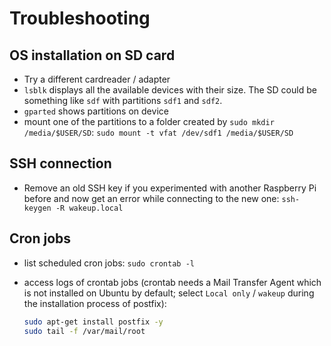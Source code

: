 # Troubleshooting

## OS installation on SD card

- Try a different cardreader / adapter
- `lsblk` displays all the available devices with their size. The SD could be something like `sdf` with partitions `sdf1` and `sdf2`.
- `gparted` shows partitions on device
- mount one of the partitions to a folder created by `sudo mkdir /media/$USER/SD`: `sudo mount -t vfat /dev/sdf1 /media/$USER/SD`

## SSH connection

- Remove an old SSH key if you experimented with another Raspberry Pi before and now get an error while connecting to the new one: `ssh-keygen -R wakeup.local`

## Cron jobs

- list scheduled cron jobs: `sudo crontab -l`
- access logs of crontab jobs (crontab needs a Mail Transfer Agent which is not installed on Ubuntu by default; select `Local only` / `wakeup` during the installation process of postfix):

  ```bash
  sudo apt-get install postfix -y
  sudo tail -f /var/mail/root
  ```
